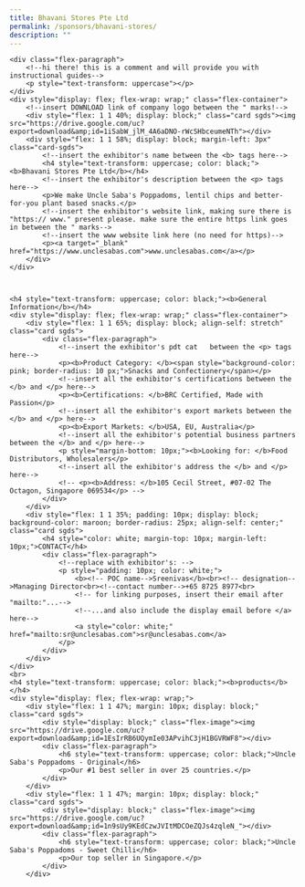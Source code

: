 ```yaml
---
title: Bhavani Stores Pte Ltd
permalink: /sponsors/bhavani-stores/
description: ""
---
```


	<div class="flex-paragraph">
		<!--hi there! this is a comment and will provide you with instructional guides-->
		<p style="text-transform: uppercase"></p>
	</div>
	<div style="display: flex; flex-wrap: wrap;" class="flex-container">
		<!--insert DOWNLOAD link of company logo between the " marks!-->
		<div style="flex: 1 1 40%; display: block;" class="card sgds"><img src="https://drive.google.com/uc?export=download&amp;id=1iSabW_jlM_4A6aDNO-rWcSHbceumeNTh"></div>
		<div style="flex: 1 1 58%; display: block; margin-left: 3px" class="card-sgds">
			<!--insert the exhibitor's name between the <b> tags here-->
			<h4 style="text-transform: uppercase; color: black;"><b>Bhavani Stores Pte Ltd</b></h4>
			<!--insert the exhibitor's description between the <p> tags here-->
			<p>We make Uncle Saba's Poppadoms, lentil chips and better-for-you plant based snacks.</p>
			<!--insert the exhibitor's website link, making sure there is "https:// www." present please. make sure the entire https link goes in between the " marks-->
			<!--insert the www website link here (no need for https)-->
			<p><a target="_blank" href="https://www.unclesabas.com">www.unclesabas.com</a></p>
		</div>
	</div>



	<h4 style="text-transform: uppercase; color: black;"><b>General Information</b></h4>
	<div style="display: flex; flex-wrap: wrap;" class="flex-container">
		<div style="flex: 1 1 65%; display: block; align-self: stretch" class="card sgds">
			<div class="flex-paragraph">
				<!--insert the exhibitor's pdt cat   between the <p> tags here-->
				<p><b>Product Category: </b><span style="background-color: pink; border-radius: 10 px;">Snacks and Confectionery</span></p>
				<!--insert all the exhibitor's certifications between the </b> and </p> here-->
				<p><b>Certifications: </b>BRC Certified, Made with Passion</p>
				<!--insert all the exhibitor's export markets between the </b> and </p> here-->
				<p><b>Export Markets: </b>USA, EU, Australia</p>
				<!--insert all the exhibitor's potential business partners between the </b> and </p> here-->
				<p style="margin-bottom: 10px;"><b>Looking for: </b>Food Distributors, Wholesalers</p>
				<!--insert all the exhibitor's address the </b> and </p> here-->
				<!-- <p><b>Address: </b>105 Cecil Street, #07-02 The Octagon, Singapore 069534</p> -->
			</div>
		</div>
		<div style="flex: 1 1 35%; padding: 10px; display: block; background-color: maroon; border-radius: 25px; align-self: center;" class="card sgds">
			<h4 style="color: white; margin-top: 10px; margin-left: 10px;">CONTACT</h4>
			<div class="flex-paragraph">
				<!--replace with exhibitor's: -->
				<p style="padding: 10px; color: white;">
					<b><!-- POC name-->Sreenivas</b><br><!-- designation-->Managing Director<br><!--contact number-->+65 8725 8977<br>
					<!-- for linking purposes, insert their email after "mailto:"...-->
					<!--...and also include the display email before </a> here-->
					<a style="color: white;" href="mailto:sr@unclesabas.com">sr@unclesabas.com</a>
				</p>
			</div>
		</div>
	</div>
	<br>
	<h4 style="text-transform: uppercase; color: black;"><b>products</b></h4>
	<div style="display: flex; flex-wrap: wrap;">
		<div style="flex: 1 1 47%; margin: 10px; display: block;" class="card sgds">
			<div style="display: block;" class="flex-image"><img src="https://drive.google.com/uc?export=download&amp;id=1EsIrRB6UQymIe03APvihC3jH1BGVRWF8"></div>
			<div class="flex-paragraph">
				<h6 style="text-transform: uppercase; color: black;">Uncle Saba's Poppadoms - Original</h6>
				<p>Our #1 best seller in over 25 countries.</p>
			</div>
		</div>
		<div style="flex: 1 1 47%; margin: 10px; display: block;" class="card sgds">
			<div style="display: block;" class="flex-image"><img src="https://drive.google.com/uc?export=download&amp;id=1n9sUy9KEdCzwJVItMDCOeZQJs4zqleN_"></div>
			<div class="flex-paragraph">
				<h6 style="text-transform: uppercase; color: black;">Uncle Saba's Poppadoms - Sweet Chilli</h6>
				<p>Our top seller in Singapore.</p>
			</div>
		</div>
</div>